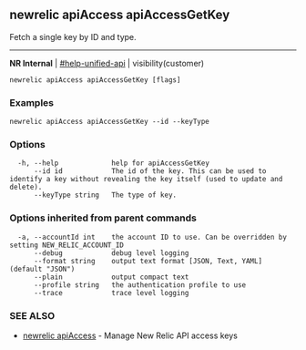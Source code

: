 ## newrelic apiAccess apiAccessGetKey

Fetch a single key by ID and type.

---
**NR Internal** | [#help-unified-api](https://newrelic.slack.com/archives/CBHJRSPSA) | visibility(customer)



```
newrelic apiAccess apiAccessGetKey [flags]
```

### Examples

```
newrelic apiAccess apiAccessGetKey --id --keyType
```

### Options

```
  -h, --help             help for apiAccessGetKey
      --id id            The id of the key. This can be used to identify a key without revealing the key itself (used to update and delete).
      --keyType string   The type of key.
```

### Options inherited from parent commands

```
  -a, --accountId int    the account ID to use. Can be overridden by setting NEW_RELIC_ACCOUNT_ID
      --debug            debug level logging
      --format string    output text format [JSON, Text, YAML] (default "JSON")
      --plain            output compact text
      --profile string   the authentication profile to use
      --trace            trace level logging
```

### SEE ALSO

* [newrelic apiAccess](newrelic_apiAccess.md)	 - Manage New Relic API access keys

